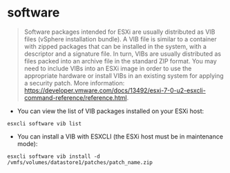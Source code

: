 # software

> Software packages intended for ESXi are usually distributed as VIB files (vSphere installation bundle). A VIB file is similar to a container with zipped packages that can be installed in the system, with a descriptor and a signature file. In turn, VIBs are usually distributed as files packed into an archive file in the standard ZIP format. You may need to include VIBs into an ESXi image in order to use the appropriate hardware or install VIBs in an existing system for applying a security patch.
> More information: <https://developer.vmware.com/docs/13492/esxi-7-0-u2-esxcli-command-reference/reference.html>.

- You can view the list of VIB packages installed on your ESXi host:

`esxcli software vib list`

- You can install a VIB with ESXCLI (the ESXi host must be in maintenance mode):

`esxcli software vib install -d /vmfs/volumes/datastore1/patches/patch_name.zip`